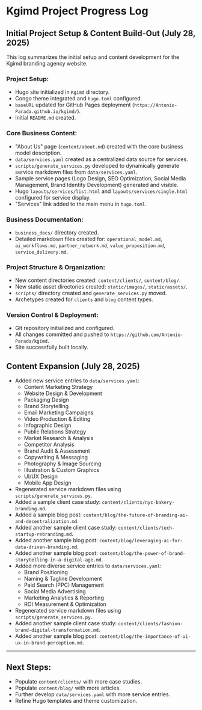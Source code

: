 # Kgimd Project Progress Log

## Initial Project Setup & Content Build-Out (July 28, 2025)

This log summarizes the initial setup and content development for the Kgimd branding agency website.

### Project Setup:
*   Hugo site initialized in `Kgimd` directory.
*   Congo theme integrated and `hugo.toml` configured.
*   `baseURL` updated for GitHub Pages deployment (`https://Antonio-Parada.github.io/kgimd/`).
*   Initial `README.md` created.

### Core Business Content:
*   "About Us" page (`content/about.md`) created with the core business model description.
*   `data/services.yaml` created as a centralized data source for services.
*   `scripts/generate_services.py` developed to dynamically generate service markdown files from `data/services.yaml`.
*   Sample service pages (Logo Design, SEO Optimization, Social Media Management, Brand Identity Development) generated and visible.
*   Hugo `layouts/services/list.html` and `layouts/services/single.html` configured for service display.
*   "Services" link added to the main menu in `hugo.toml`.

### Business Documentation:
*   `business_docs/` directory created.
*   Detailed markdown files created for: `operational_model.md`, `ai_workflows.md`, `partner_network.md`, `value_proposition.md`, `service_delivery.md`.

### Project Structure & Organization:
*   New content directories created: `content/clients/`, `content/blog/`.
*   New static asset directories created: `static/images/`, `static/assets/`.
*   `scripts/` directory created and `generate_services.py` moved.
*   Archetypes created for `clients` and `blog` content types.

### Version Control & Deployment:
*   Git repository initialized and configured.
*   All changes committed and pushed to `https://github.com/Antonio-Parada/kgimd`.
*   Site successfully built locally.

## Content Expansion (July 28, 2025)

*   Added new service entries to `data/services.yaml`:
    *   Content Marketing Strategy
    *   Website Design & Development
    *   Packaging Design
    *   Brand Storytelling
    *   Email Marketing Campaigns
    *   Video Production & Editing
    *   Infographic Design
    *   Public Relations Strategy
    *   Market Research & Analysis
    *   Competitor Analysis
    *   Brand Audit & Assessment
    *   Copywriting & Messaging
    *   Photography & Image Sourcing
    *   Illustration & Custom Graphics
    *   UI/UX Design
    *   Mobile App Design
*   Regenerated service markdown files using `scripts/generate_services.py`.
*   Added a sample client case study: `content/clients/nyc-bakery-branding.md`.
*   Added a sample blog post: `content/blog/the-future-of-branding-ai-and-decentralization.md`.
*   Added another sample client case study: `content/clients/tech-startup-rebranding.md`.
*   Added another sample blog post: `content/blog/leveraging-ai-for-data-driven-branding.md`.
*   Added another sample blog post: `content/blog/the-power-of-brand-storytelling-in-a-digital-age.md`.
*   Added more diverse service entries to `data/services.yaml`:
    *   Brand Positioning
    *   Naming & Tagline Development
    *   Paid Search (PPC) Management
    *   Social Media Advertising
    *   Marketing Analytics & Reporting
    *   ROI Measurement & Optimization
*   Regenerated service markdown files using `scripts/generate_services.py`.
*   Added another sample client case study: `content/clients/fashion-brand-digital-transformation.md`.
*   Added another sample blog post: `content/blog/the-importance-of-ui-ux-in-brand-perception.md`.

---

## Next Steps:

*   Populate `content/clients/` with more case studies.
*   Populate `content/blog/` with more articles.
*   Further develop `data/services.yaml` with more service entries.
*   Refine Hugo templates and theme customization.